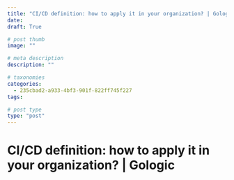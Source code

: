 ```yaml
---
title: "CI/CD definition: how to apply it in your organization? | Gologic"
date: 
draft: True

# post thumb
image: ""

# meta description
description: ""

# taxonomies
categories:
  - 235cbad2-a933-4bf3-901f-822ff745f227
tags:

# post type
type: "post"
---
```


# CI/CD definition: how to apply it in your organization? | Gologic
